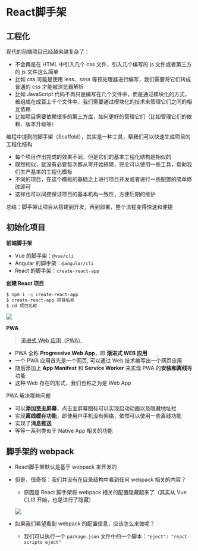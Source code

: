 # React脚手架

## 工程化

现代的前端项目已经越来越复杂了：

- 不会再是在 HTML 中引入几个 css 文件，引入几个编写的 js 文件或者第三方的 js 文件这么简单
- 比如 css 可能是使用 less、sass 等预处理器进行编写，我们需要将它们转成普通的 css 才能被浏览器解析
- 比如 JavaScript 代码不再只是编写在几个文件中，而是通过模块化的方式，被组成在成百上千个文件中，我们需要通过模块化的技术来管理它们之间的相互依赖
- 比如项目需要依赖很多的第三方库，如何更好的管理它们（比如管理它们的依赖、版本升级等）

编程中提到的脚手架（Scaffold），其实是一种工具，帮我们可以快速生成项目的工程化结构

- 每个项目作出完成的效果不同，但是它们的基本工程化结构是相似的
- 既然相似，就没有必要每次都从零开始搭建，完全可以使用一些工具，帮助我们生产基本的工程化模板
- 不同的项目，在这个模板的基础之上进行项目开发或者进行一些配置的简单修改即可
- 这样也可以间接保证项目的基本机构一致性，方便后期的维护

总结：脚手架让项目从搭建到开发，再到部署，整个流程变得快速和便捷

## 初始化项目

**前端脚手架**

- Vue 的脚手架：`@vue/cli`
- Angular 的脚手架：`@angular/cli`
- React 的脚手架：`create-react-app`

**创建 React 项目**

```bash
$ npm i -g create-react-app
$ create-react-app 项目名称
$ cd 项目名称
```

![](https://gitee.com/lilyn/pic/raw/master/lagoulearn-img/image-20221115150403639.png)

**PWA**

> [渐进式 Web 应用（PWA）](https://developer.mozilla.org/zh-CN/docs/Web/Progressive_web_apps)

- PWA 全称 **Progressive Web App**，即 **渐进式 WEB 应用**
- 一个 PWA 应用首先是一个网页, 可以通过 Web 技术编写出一个网页应用
- 随后添加上 **App Manifest** 和 **Service Worker** 来实现 PWA 的**安装和离线**等功能
- 这种 Web 存在的形式，我们也称之为是 Web App

PWA 解决哪些问题

- 可以**添加至主屏幕**，点击主屏幕图标可以实现启动动画以及隐藏地址栏
- 实现**离线缓存功能**，即使用户手机没有网络，依然可以使用一些离线功能
- 实现了**消息推送**
- 等等一系列类似于 Native App 相关的功能

## 脚手架的 webpack

- React脚手架默认是基于 webpack 来开发的

- 但是，很奇怪：我们并没有在目录结构中看到任何 webpack 相关的内容？

  - 原因是 React 脚手架将 webpack 相关的配置隐藏起来了（其实从 Vue CLI3 开始，也是进行了隐藏）

  ![](https://gitee.com/lilyn/pic/raw/master/lagoulearn-img/image-20221115153636221.png)

- 如果我们希望看到 webpack 的配置信息，应该怎么来做呢？

  - 我们可以执行一个 `package.json` 文件中的一个脚本：`"eject": "react-scripts eject"`